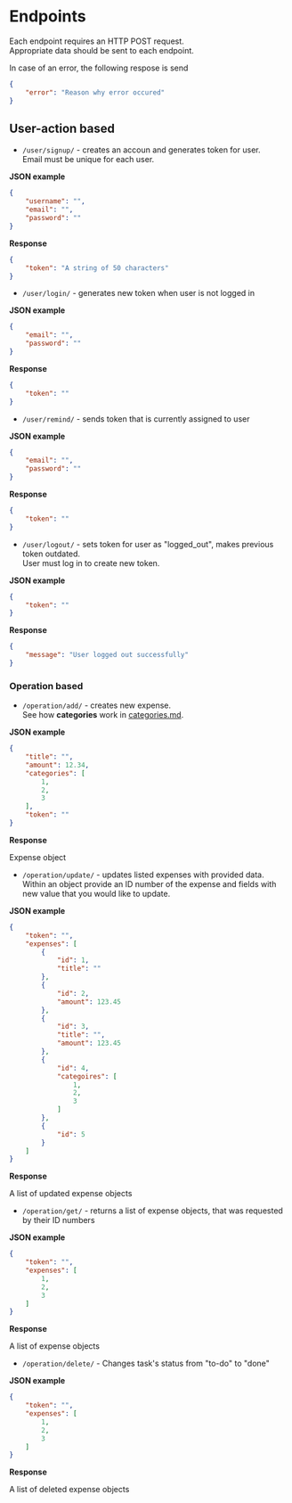 # Endpoints

Each endpoint requires an HTTP POST request.\
Appropriate data should be sent to each endpoint.

In case of an error, the following respose is send

```json
{
    "error": "Reason why error occured"
}
```

## User-action based

- `/user/signup/` - creates an accoun and generates token for user.\
Email must be unique for each user.

**JSON example**

```json
{
    "username": "",
    "email": "",
    "password": ""
}
```

**Response**

```json
{
    "token": "A string of 50 characters"
}
```

- `/user/login/` - generates new token when user is not logged in

**JSON example**

```json
{
    "email": "",
    "password": ""
}
```

**Response**

```json
{
    "token": ""
}
```

- `/user/remind/` - sends token that is currently assigned to user

**JSON example**

```json
{
    "email": "",
    "password": ""
}
```

**Response**

```json
{
    "token": ""
}
```

- `/user/logout/` - sets token for user as "logged_out", makes previous token outdated.\
User must log in to create new token.

**JSON example**

```json
{
    "token": ""
}
```

**Response**

```json
{
    "message": "User logged out successfully"
}
```

### Operation based

- `/operation/add/` - creates new expense.\
See how **categories** work in [categories.md](categories.md).

**JSON example**

```json
{
    "title": "",
    "amount": 12.34,
    "categories": [
        1,
        2,
        3
    ],
    "token": ""
}
```

**Response**

Expense object

- `/operation/update/` - updates listed expenses with provided data.\
Within an object provide an ID number of the expense and fields with new value that you would like to update.

**JSON example**

```json
{
    "token": "",
    "expenses": [
        {
            "id": 1,
            "title": ""
        },
        {
            "id": 2,
            "amount": 123.45
        },
        {
            "id": 3,
            "title": "",
            "amount": 123.45
        },
        {
            "id": 4,
            "categoires": [
                1,
                2,
                3
            ]
        },
        {
            "id": 5
        }
    ]
}
```

**Response**

A list of updated expense objects

- `/operation/get/` - returns a list of expense objects, that was requested by their ID numbers

**JSON example**

```json
{
    "token": "",
    "expenses": [
        1,
        2,
        3
    ]
}
```

**Response**

A list of expense objects

- `/operation/delete/` - Changes task's status from "to-do" to "done"

**JSON example**

```json
{
    "token": "",
    "expenses": [
        1,
        2,
        3
    ]
}
```

**Response**

A list of deleted expense objects
